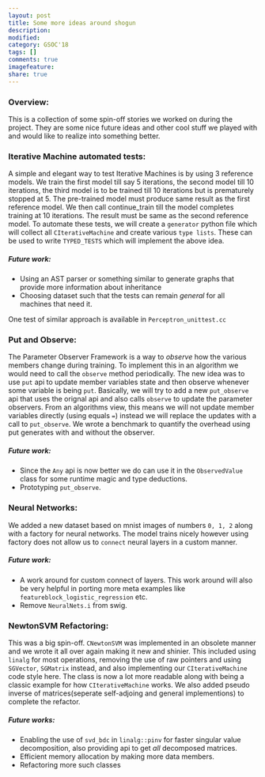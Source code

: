 ```yaml
---
layout: post
title: Some more ideas around shogun
description:
modified:
category: GSOC'18
tags: []
comments: true
imagefeature:
share: true
---
```



### Overview:
This is a collection of some spin-off stories we worked on during the project. They are some nice future ideas and other cool stuff we played with and would like to realize into something better.

### Iterative Machine automated tests:
A simple and elegant way to test Iterative Machines is by using 3 reference models. We train the first model till say 5 iterations, the second model till 10 iterations, the third model is to be trained till 10 iterations but is prematurely stopped at 5. The pre-trained model must produce same result as the first reference model. We then call continue_train till the model completes training at 10 iterations. The result must be same as the second reference model.
To automate these tests, we will create a ```generator``` python file which will collect all ```CIterativeMachine``` and create various ```type lists```. These can be used to write ```TYPED_TESTS``` which will implement the above idea.
##### Future work:
- Using an AST parser or something similar to generate graphs that provide more information about inheritance
- Choosing dataset such that the tests can remain *general* for all machines that need it.

One test of similar approach is available in ```Perceptron_unittest.cc```
### Put and Observe:
The Parameter Observer Framework is a way to *observe* how the various members change during training. To implement this in an algorithm we would need to call the ```observe``` method periodically. The new idea was to use ```put``` api to update member variables state and then observe whenever some variable is being ```put```. Basically, we will try to add a new ```put_observe``` api that uses the orignal api and also calls ```observe``` to update the parameter observers. From an algorithms view, this means we will not update member variables directly (using equals ```=```) instead we will replace the updates with a call to ```put_observe```. We wrote a benchmark to quantify the overhead using put generates with and without the observer.
##### Future work:
- Since the ```Any``` api is now better we do can use it in the ```ObservedValue``` class for some runtime magic and type deductions.
- Prototyping ```put_observe```.

### Neural Networks:
We added a new dataset based on mnist images of numbers ```0, 1, 2``` along with a factory for neural networks. The model trains nicely however using factory does not allow us to ```connect``` neural layers in a custom manner.
##### Future work: 
- A work around for custom connect of layers. This work  around will also be very helpful in porting more meta examples like ```featureblock_logistic_regression``` etc.
- Remove ```NeuralNets.i``` from swig.

### NewtonSVM Refactoring:
This was a big spin-off. ```CNewtonSVM``` was implemented in an obsolete manner and we wrote it all over again making it new and shinier. This included using ```linalg``` for most operations, removing the use of raw pointers and using ```SGVector```, ```SGMatrix``` instead, and also implementing our ```CIterativeMachine``` code style here. The class is now a lot more readable along with being a classic example for how ```CIterativeMachine``` works.
We also added pseudo inverse of matrices(seperate self-adjoing and general implementions) to complete the refactor.
##### Future works:
- Enabling the use of ```svd_bdc``` in ```linalg::pinv``` for faster singular value decomposition, also providing api to get *all* decomposed matrices.
- Efficient memory allocation by making more data members.
- Refactoring more such classes 

